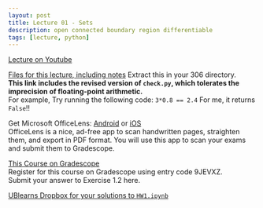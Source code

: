 ```yaml
---
layout: post
title: Lecture 01 - Sets
description: open connected boundary region differentiable
tags: [lecture, python]
---
```


[Lecture on Youtube](https://www.youtube.com/watch?v=ttC3Xr0n4Zk)

[Files for this lecture, including notes](https://buffalo.box.com/s/t0zp725sc85uqti9lplzzum3ehgd998u)
Extract this in your 306 directory.  
**This link includes the revised version of `check.py`, which tolerates the imprecision of floating-point arithmetic.**  
For example, Try running the following code:
	`3*0.8 == 2.4`
For me, it returns `False`!!

Get Microsoft OfficeLens:
[Android](https://play.google.com/store/apps/details?id=com.microsoft.office.officelens)
or
[iOS](https://apps.apple.com/us/app/microsoft-office-lens-pdf-scan/id975925059)  
OfficeLens is a nice, ad-free app to scan handwritten pages, straighten them, and export in PDF format.
You will use this app to scan your exams and submit them to Gradescope.

[This Course on Gradescope](https://www.gradescope.com/courses/134417/)  
Register for this course on Gradescope using entry code 9JEVXZ.  
Submit your answer to Exercise 1.2 here.  

[UBlearns Dropbox for your solutions to `HW1.ipynb`](https://ublearns.blackboard.com/webapps/assignment/uploadAssignment?content_id=_5534869_1&course_id=_171280_1)